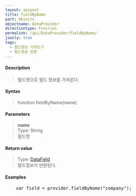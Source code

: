 ```yaml
---
layout: apipost
title: fieldByName
part: Objects
objectname: DataProvider
directiontype: Function
permalink: /api/DataProvider/fieldByName/
jsonly: true
tags:
  - 필드정보 가져오기
  - 필드정보 반환
---
```



#### Description

> 필드명으로 필드 정보를 가져온다.

#### Syntax

> function fieldByName(name)

#### Parameters

> **name**  
> Type: String  
> 필드명  

#### Return value

> Type: [DataField](/api/types/DataField)   
> 필드정보가 반환된다.

#### Examples 

<pre class="prettyprint">
    var field = provider.fieldByName("company");
</pre>

